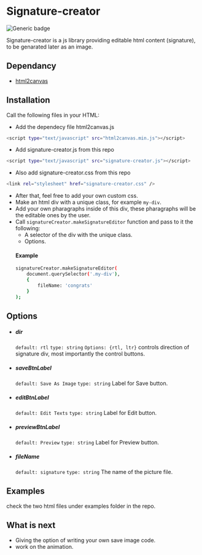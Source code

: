 # Signature-creator
![Generic badge](https://img.shields.io/badge/status-beta-blue.svg)

Signature-creator is a js library providing editable html content (signature), to be genarated later as an image.

## Dependancy
* [html2canvas](https://github.com/niklasvh/html2canvas)

## Installation
Call the following files in your HTML:
* Add the dependecy file html2canvas.js
```sh
<script type="text/javascript" src="html2canvas.min.js"></script>
```
* Add signature-creator.js from this repo
```sh
<script type="text/javascript" src="signature-creator.js"></script>
```
* Also add signature-creator.css from this repo
```sh
<link rel="stylesheet" href="signature-creator.css" />
```
* After that, feel free to add your own custom css.
* Make an html div with a unique class, for example `my-div`.
* Add your own pharagraphs inside of this div, these pharagraphs will be the editable ones by the user.
* Call `signatureCreator.makeSignatureEditor` function and pass to it the following:
    * A selector of the div with the unique class.
    * Options.
    #### Example
    ```sh
    signatureCreator.makeSignatureEditor(
        document.querySelector('.my-div'),
        {
            fileName: 'congrats'
        }
    );
    ```


## Options
* ##### dir
    `default: rtl` `type: string` `Options: {rtl, ltr}`
    controls direction of signature div, most importantly the control buttons.

* ##### saveBtnLabel
    `default: Save As Image` `type: string`
    Label for Save button.

* ##### editBtnLabel
    `default: Edit Texts` `type: string`
    Label for Edit button.

* ##### previewBtnLabel
    `default: Preview` `type: string`
    Label for Preview button.

* ##### fileName
    `default: signature` `type: string`
    The name of the picture file.

## Examples
check the two html files under examples folder in the repo.


 ## What is next
* Giving the option of writing your own save image code.
* work on the animation.
